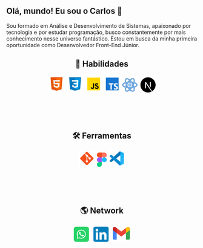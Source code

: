 ## Olá, mundo! Eu sou o Carlos 👋


Sou formado em Análise e Desenvolvimento de Sistemas, apaixonado por tecnologia e por estudar programação, busco constantemente por mais conhecimento nesse universo fantástico. Estou em busca da minha primeira oportunidade como Desenvolvedor Front-End Júnior.

<h2 align="center">
🎯 Habilidades
</h2>

<div align="center">
<img src="https://github.com/linscarlos/linscarlos/blob/main/assets/html-5.svg" width="45px" />
<img src="https://github.com/linscarlos/linscarlos/blob/main/assets/css3.svg" width="45px" />
<img src="https://github.com/linscarlos/linscarlos/blob/main/assets/javascript.svg" width="45px" />
<img src="https://github.com/linscarlos/linscarlos/blob/main/assets/typescript.svg" height="45px" />
<img src="https://github.com/linscarlos/linscarlos/blob/main/assets/react.svg" height="40px" />&nbsp;
<img src="https://github.com/linscarlos/linscarlos/blob/main/assets/next-js.svg" height="40px" />
</div>

<br>
<br>
<br>
<br>
<h2 align="center">
🛠 Ferramentas
</h2>

<div align="center">
<img src="https://github.com/linscarlos/linscarlos/blob/main/assets/git.svg" width="45px" />
<img src="https://github.com/linscarlos/linscarlos/blob/main/assets/figma.svg" height="38px" />
<img src="https://github.com/linscarlos/linscarlos/blob/main/assets/vscode.svg" width="45px" />
</div>

<br>
<br>
<br>
<br>
<h2 align="center">
🌎 Network
</h2>

<div align="center">
<a target="_blank" href="https://api.whatsapp.com/send?phone=558299976243"><img src="https://github.com/linscarlos/linscarlos/blob/main/assets/whatsapp.svg" height="40px" /></a>&nbsp;&nbsp;
<a target="_blank" href="https://www.linkedin.com/in/lins-carlos"><img src="https://github.com/linscarlos/linscarlos/blob/main/assets/linkedin.svg" height="40px" /></a>&nbsp;&nbsp;
<a target="_blank" href="mailto:carloslinsdev@gmail.com"><img src="https://github.com/linscarlos/linscarlos/blob/main/assets/gmail.svg" height="45px" /></a>
</div>
